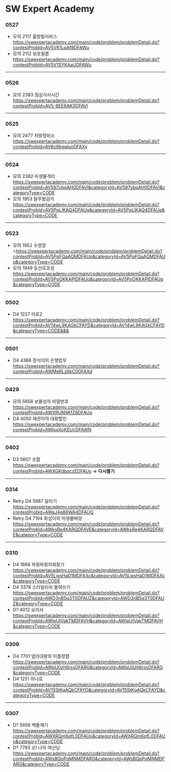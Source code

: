 # SW Expert Academy

### 0527
* 모의 2117 홈방범서비스<br>https://swexpertacademy.com/main/code/problem/problemDetail.do?contestProbId=AV5V61LqAf8DFAWu  
* 모의 2112 보호필름<br>https://swexpertacademy.com/main/code/problem/problemDetail.do?contestProbId=AV5V1SYKAaUDFAWu
---
### 0526
* 모의 2383 점심식사시간<br>https://swexpertacademy.com/main/code/problem/problemDetail.do?contestProbId=AV5-BEE6AK0DFAVl
---
### 0525
* 모의 2477 차량정비소<br>https://swexpertacademy.com/main/code/problem/problemDetail.do?contestProbId=AV6c6bgaIuoDFAXy
---
### 0524
* 모의 2382 미생물격리<br>https://swexpertacademy.com/main/code/problem/problemDetail.do?contestProbId=AV597vbqAH0DFAVl&categoryId=AV597vbqAH0DFAVl&categoryType=CODE  
* 모의 1953 탈주범검거<br>https://swexpertacademy.com/main/code/problem/problemDetail.do?contestProbId=AV5PpLlKAQ4DFAUq&categoryId=AV5PpLlKAQ4DFAUq&categoryType=CODE  
---
### 0523
* 모의 1952 수영장<br><https://swexpertacademy.com/main/code/problem/problemDetail.do?contestProbId=AV5PpFQaAQMDFAUq&categoryId=AV5PpFQaAQMDFAUq&categoryType=CODE  
* 모의 1949 등산로조성<br>https://swexpertacademy.com/main/code/problem/problemDetail.do?contestProbId=AV5PoOKKAPIDFAUq&categoryId=AV5PoOKKAPIDFAUq&categoryType=CODE  
---
### 0502
* D4 1227 미로2<br>https://swexpertacademy.com/main/code/problem/problemDetail.do?contestProbId=AV14wL9KAGkCFAYD&categoryId=AV14wL9KAGkCFAYD&categoryType=CODE&&&  
---
### 0501
* D4 4366 정식이의 은행업무<br>https://swexpertacademy.com/main/code/problem/problemDetail.do?contestProbId=AWMeRLz6kC0DFAXd  
---
### 0429
* 모의 5658 보물상자 비밀번호<br>https://swexpertacademy.com/main/code/problem/problemDetail.do?contestProbId=AWXRUN9KfZ8DFAUo  
* D4 4050 재관이의 대량할인<br>https://swexpertacademy.com/main/code/problem/problemDetail.do?contestProbId=AWIseXoKEUcDFAWN  
---
### 0402
* D3 5607 조합<br>https://swexpertacademy.com/main/code/problem/problemDetail.do?contestProbId=AWXGKdbqczEDFAUo => **다시풀기**  
---
### 0314
* Retry D4 5987 달리기<br>https://swexpertacademy.com/main/code/problem/problemDetail.do?contestProbId=AWaJ4g86WA4DFAUQ  
* Retry D4 7194 화섭이의 미생물배양<br>https://swexpertacademy.com/main/code/problem/problemDetail.do?contestProbId=AWksRe4KARQDFAVE&categoryId=AWksRe4KARQDFAVE&categoryType=CODE  
---
### 0310
* D4 1868 파핑파핑지뢰찾기<br>https://swexpertacademy.com/main/code/problem/problemDetail.do?contestProbId=AV5LwsHaD1MDFAXc&categoryId=AV5LwsHaD1MDFAXc&categoryType=CODE  
* D4 3378 스타일리쉬 들여쓰기<br>https://swexpertacademy.com/main/code/problem/problemDetail.do?contestProbId=AWD3nB5q3T0DFAUZ&categoryId=AWD3nB5q3T0DFAUZ&categoryType=CODE  
* D? 4012 요리사<br>https://swexpertacademy.com/main/code/problem/problemDetail.do?contestProbId=AWIeUtVakTMDFAVH&categoryId=AWIeUtVakTMDFAVH&categoryType=CODE  
---
### 0309
* D4 7701 염라대왕의 이름정렬<br>https://swexpertacademy.com/main/code/problem/problemDetail.do?contestProbId=AWqU0zh6rssDFARG&categoryId=AWqU0zh6rssDFARG&categoryType=CODE
* D4 1251 하나로<br>https://swexpertacademy.com/main/code/problem/problemDetail.do?contestProbId=AV15StKqAQkCFAYD&categoryId=AV15StKqAQkCFAYD&categoryType=CODE  
---
### 0307
* D? 5656 벽돌깨기<br>https://swexpertacademy.com/main/code/problem/problemDetail.do?contestProbId=AWXRQm6qfL0DFAUo&categoryId=AWXRQm6qfL0DFAUo&categoryType=CODE  
* D? 7793 오! 나의 여신님<br>https://swexpertacademy.com/main/code/problem/problemDetail.do?contestProbId=AWsBQpPqMNMDFARG&categoryId=AWsBQpPqMNMDFARG&categoryType=CODE  
